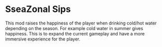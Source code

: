 # SseaZonal Sips
This mod raises the happiness of the player when drinking cold/hot water depending on the season. For example cold water in summer gives happiness. This is to expand the current gameplay and have a more immersive experience for the player.
